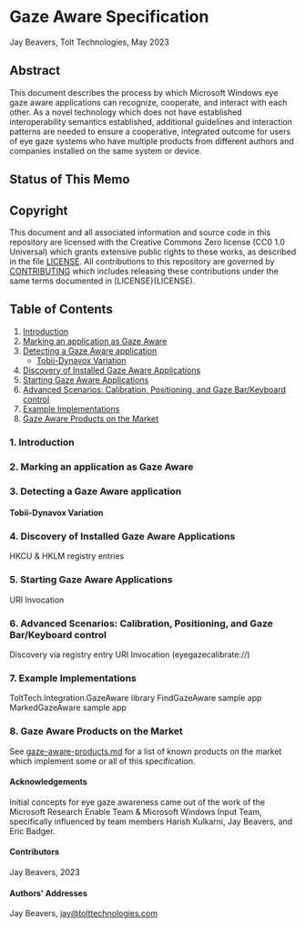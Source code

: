 # Gaze Aware Specification

Jay Beavers, Tolt Technologies, May 2023

## Abstract

This document describes the process by which Microsoft Windows eye gaze aware applications can recognize, cooperate, and interact with each other.  As a novel technology which does not have established interoperability semantics established, additional guidelines and interaction patterns are needed to ensure a cooperative, integrated outcome for users of eye gaze systems who have multiple products from different authors and companies installed on the same system or device.

## Status of This Memo

## Copyright

This document and all associated information and source code in this repository are licensed with the Creative Commons Zero license (CC0 1.0 Universal) which grants extensive public rights to these works, as described in the file [LICENSE](LICENSE).  All contributions to this repository are governed by [CONTRIBUTING](CONTRIBUTING.md) which includes releasing these contributions under the same terms documented in [LICENSE}(LICENSE).

## Table of Contents

1. [Introduction](#introduction)
2. [Marking an application as Gaze Aware](#marking-gaze-aware)
3. [Detecting a Gaze Aware application](#detecting-gaze-aware)
   - [Tobii-Dynavox Variation](#tobii-dynavox-variation)
4. [Discovery of Installed Gaze Aware Applications](#discovery)
5. [Starting Gaze Aware Applications](#starting)
6. [Advanced Scenarios: Calibration, Positioning, and Gaze Bar/Keyboard control](#advanced)
7. [Example Implementations](#example-implementations)
8. [Gaze Aware Products on the Market](#gaze-aware-products)

### 1. Introduction<a name="introduction"></a>

### 2. Marking an application as Gaze Aware<a name="marking-gaze-aware"></a>

### 3. Detecting a Gaze Aware application<a name="detecting-gaze-aware"></a>

#### Tobii-Dynavox Variation<a name="tobii-dynavox-variation"></a>

### 4. Discovery of Installed Gaze Aware Applications<a name="discovery"></a>

HKCU & HKLM registry entries

### 5. Starting Gaze Aware Applications<a name="starting"></a>

URI Invocation

### 6. Advanced Scenarios: Calibration, Positioning, and Gaze Bar/Keyboard control<a name="advanced"></a>

Discovery via registry entry
URI Invocation (eyegazecalibrate://)

### 7. Example Implementations<a name="example-implementations"></a>

ToltTech.Integration.GazeAware library
FindGazeAware sample app
MarkedGazeAware sample app

### 8. Gaze Aware Products on the Market<a name="gaze-aware-products"></a>

See [gaze-aware-products.md](gaze-aware-products.md) for a list of known products on the market which implement some or all of this specification.

#### Acknowledgements

Initial concepts for eye gaze awareness came out of the work of the Microsoft Research Enable Team & Microsoft Windows Input Team, specifically influenced by
team members Harish Kulkarni, Jay Beavers, and Eric Badger.

#### Contributors

Jay Beavers, 2023

#### Authors' Addresses

Jay Beavers, jay@tolttechnologies.com
